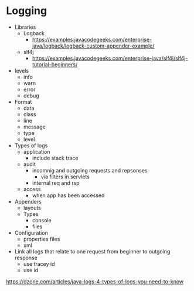 # Logging

- Libraries
  - Logback
    - https://examples.javacodegeeks.com/enterprise-java/logback/logback-custom-appender-example/
  - slf4j
    - https://examples.javacodegeeks.com/enterprise-java/slf4j/slf4j-tutorial-beginners/
- levels
  - info
  - warn
  - error
  - debug
- Format
  - data
  - class
  - line
  - message
  - type
  - level
- Types of logs
  - application
    - include stack trace
  - audit
    - incomnig and outgoing requests and repsonses
      - via filters in servlets
    - internal req and rsp
  - access
    - when app has been accessed
- Appenders
  - layouts
  - Types
    - console
    - files
- Configuration
  - properties files
  - xml
- Link all logs that relate to one request from beginner to outgoing response
  - use tracey id
  - use id


https://dzone.com/articles/java-logs-4-types-of-logs-you-need-to-know
